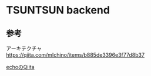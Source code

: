 # TSUNTSUN backend

## 参考
アーキテクチャ  
https://qiita.com/mIchino/items/b885de3396e3f77d8b37

[echoのQiita](https://qiita.com/pylor1n/items/36912a47c893ea5782cc)